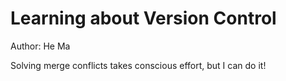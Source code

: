 # Learning about Version Control

Author: He Ma

Solving merge conflicts takes conscious effort, but I can do it!

